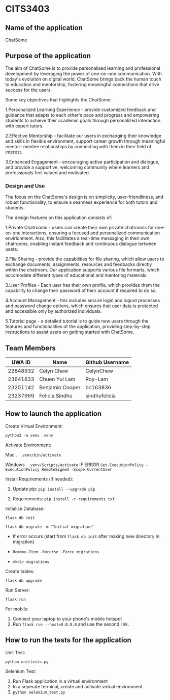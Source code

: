 # CITS3403

## Name of the application
ChatSome

## Purpose of the application
The aim of ChatSome is to provide personalised learning and professional development
by leveraging the power of one-on-one communication. With today's evolution on digital world, ChatSome brings back the human touch to education and mentorship, fostering meaningful connections that drive success for the users. 

Some key objectives that highlights the ChatSome: 

1.Personalized Learning Experience - provide customized feedback and guidance that adapts to each other's pace and progress and empowering students to achieve their
academic goals through personalized interaction with expert tutors.

2.Effective Mentorship - facilitate our users in exchanging their knowledge and skills in flexible environment, support career growth through meaningful mentor-
mentee relationships by connecting with them in their field of interest.

3.Enhanced Engagement - encouraging active participation and dialogue, and provide
a supportive, welcoming community where learners and professionals feel valued and
motivated. 

### Design and Use
The focus on the ChatSome's design is on simplicity, user-friendliness, and robust
functionality, to ensure a seamless experience for both tutors and students. 

The design features on this application consists of:

1.Private Chatrooms - users can create their own private chatrooms for one-on-one
interactions, ensuring a focused and personalized communication envirionment. Also,
this facilitates a real-time messaging in their own chatrooms, enabling instant 
feedback and continuous dialogue between users. 

2.File Sharing - provide the capabilities for file sharing, which allow users to 
exchange documents, assignments, resources and feedbacks directly within the 
chatroom. Our application supports various file formarts, which accomodate different
types of educational and mentoring materials.

3.User Profiles - Each user has their own profile, which provides them the capability
to change their password of their account if required to do so. 

4.Account Management - this includes secure login and logout processes and password
change options, which ensures that user data is protected and accessible only by
authorized individuals.

5.Tutorial page - a detailed tutorial is to guide new users through the features
and functionalities of the application, providing step-by-step instructions to assist
users on getting started with ChatSome. 

## Team Members
| UWA ID | Name | Github Username |
| --------------- | --------------- | --------------- |
| 22848932 | Celyn Chew | CelynChew |
| 23641633  | Chuen Yui Lam  | Roy-Lam  |
| 23251142  | Benjamin Cooper | bc163836 |
| 23237969 | Felicia Sindhu | sindhufelicia |

## How to launch the application
Create Virtual Environment:

```python3 -m venv .venv```

Activate Environment:                              

Mac ```. .venv/bin/activate```   

Windows ``` .venv/Scripts/activate```     IF ERROR ```Set-ExecutionPolicy -ExecutionPolicy RemoteSigned -Scope CurrentUser```

Install Requirements (if needed):

1. Update pip: ```pip install --upgrade pip```

2. Requirements: ```pip install -r requirements.txt```

Initialise Database: 

```flask db init```                                

```flask db migrate -m "Initial migration"```  

- If error occurs (start from ```flask db init```  after making new directory in migration)

- ```Remove-Item -Recurse -Force migrations```

- ```mkdir migrations```

Create tables:

```flask db upgrade```

Run Server:

```flask run```

For mobile:

1. Connect your laptop to your phone's mobile hotspot
2. Run ```flask run --host=0.0.0.0``` and use the second link. 
## How to run the tests for the application
Unit Test:

```python unittests.py```

Selenium Test:
1. Run Flask application in a virtual environment
2. In a seperate terminal, create and activate virtual environment
3. ```python selenium_test.py```